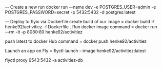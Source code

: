 -- Create a new run
docker run --name dev -e POSTGRES_USER=admin -e POSTGRES_PASSWORD=secret -p 5432:5432 -d postgres:latest

-- Deploy to flyio via Dockerfile
create build of our image = docker build -t henke92/activitiez -f Dockerfile .
Run docker image command = docker run --rm -it -p 8080:80 henke92/activitiez

push latest to docker Hub
command = docker push henke92/activitiez

Launch an app on Fly = flyctl launch --image henke92/activitiez:latest

flyctl proxy 6543:5432 -a activitiez-db